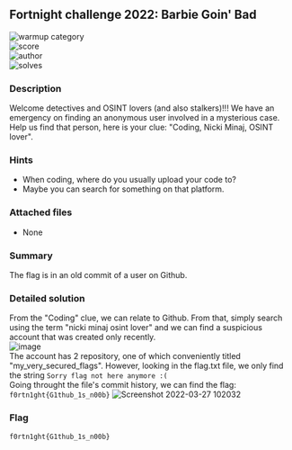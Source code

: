 ## Fortnight challenge 2022: Barbie Goin' Bad

![warmup category](https://img.shields.io/badge/Category-OSINT-brightgreen.svg)  
![score](https://img.shields.io/badge/Score_after_CTF-200-blue.svg)  
![author](https://img.shields.io/badge/Author-niche%233259-blue.svg)  
![solves](https://img.shields.io/badge/Solves-7-lightgrey.svg)

### Description
Welcome detectives and OSINT lovers (and also stalkers)!!! We have an emergency on finding an anonymous user involved in a mysterious case. Help us find that person, here is your clue: "Coding, Nicki Minaj, OSINT lover".

### Hints
- When coding, where do you usually upload your code to?  
- Maybe you can search for something on that platform.  

### Attached files
- None

### Summary
The flag is in an old commit of a user on Github.

### Detailed solution
From the "Coding" clue, we can relate to Github. From that, simply search using the term "nicki minaj osint lover" and we can find a suspicious account that was created only recently.  
![image](https://user-images.githubusercontent.com/100995040/160265208-58a29203-19ec-47af-84f0-61680e19774e.png)  
The account has 2 repository, one of which conveniently titled "my_very_secured_flags". However, looking in the flag.txt file, we only find the string `Sorry flag not here anymore :(`  
Going throught the file's commit history, we can find the flag: `f0rtn1ght{G1thub_1s_n00b}`
![Screenshot 2022-03-27 102032](https://user-images.githubusercontent.com/100995040/160265222-c4cc533b-3178-47d8-b559-d90c6549e604.png)  

### Flag
```
f0rtn1ght{G1thub_1s_n00b}
```
